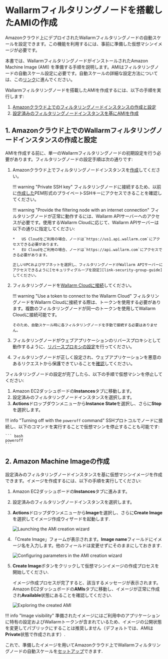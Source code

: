 [link-docs-aws-autoscaling]:        autoscaling-group-guide.md
[link-docs-aws-node-setup]:         ../../../installation/cloud-platforms/aws/ami.md
[link-ssh-keys-guide]:              ../../../installation/cloud-platforms/aws/ami.md#1-create-a-pair-of-ssh-keys-in-aws
[link-security-group-guide]:        ../../../installation/cloud-platforms/aws/ami.md#2-create-a-security-group
[link-cloud-connect-guide]:         ../../../installation/cloud-platforms/aws/ami.md#6-connect-the-instance-to-the-wallarm-cloud
[link-docs-reverse-proxy-setup]:    ../../../installation/cloud-platforms/aws/ami.md#7-configure-sending-traffic-to-the-wallarm-instance
[link-docs-check-operation]:        ../../installation-check-operation-en.md

[img-launch-ami-wizard]:        ../../../images/installation-ami/auto-scaling/common/create-image/launch-ami-wizard.png 
[img-config-ami-wizard]:        ../../../images/installation-ami/auto-scaling/common/create-image/config-ami-wizard.png  
[img-explore-created-ami]:      ../../../images/installation-ami/auto-scaling/common/create-image/explore-ami.png

[anchor-node]:  #1-creating-and-configuring-the-wallarm-filtering-node-instance-in-the-amazon-cloud
[anchor-ami]:   #2-creating-an-amazon-machine-image

# Wallarmフィルタリングノードを搭載したAMIの作成

Amazonクラウド上にデプロイされたWallarmフィルタリングノードの自動スケールを設定できます。この機能を利用するには、事前に準備した仮想マシンイメージが必要です。

本書では、WallarmフィルタリングノードがインストールされたAmazon Machine Image (AMI) を準備する手順を説明します。AMIはフィルタリングノードの自動スケール設定に必要です。自動スケールの詳細な設定方法については、この[リンク][link-docs-aws-autoscaling]に進んでください。

Wallarmフィルタリングノードを搭載したAMIを作成するには、以下の手順を実行します:

1.  [Amazonクラウド上でのフィルタリングノードインスタンスの作成と設定][anchor-node]
2.  [設定済みのフィルタリングノードインスタンスを基にAMIを作成][anchor-ami]

##  1.  Amazonクラウド上でのWallarmフィルタリングノードインスタンスの作成と設定

AMIを作成する前に、単一のWallarmフィルタリングノードの初期設定を行う必要があります。フィルタリングノードの設定手順は次の通りです:

1.  Amazonクラウド上でフィルタリングノードインスタンスを[作成][link-docs-aws-node-setup]してください。
    
    !!! warning "Private SSH key"
        フィルタリングノードに接続するため、以前に[作成した][link-ssh-keys-guide]PEM形式のプライベートSSHキーにアクセスできることを確認してください。

    !!! warning "Provide the filtering node with an internet connection"
        フィルタリングノードが正常に動作するには、Wallarm APIサーバーへのアクセスが必要です。使用するWallarm Cloudに応じて、Wallarm APIサーバーは以下の通りに指定してください:
        
        *   US Cloudをご利用の場合、ノードは`https://us1.api.wallarm.com`にアクセスできる必要があります。
        *   EU Cloudをご利用の場合、ノードは`https://api.wallarm.com`にアクセスできる必要があります。
        
        正しいVPCおよびサブネットを選択し、フィルタリングノードがWallarm APIサーバーにアクセスできるように[セキュリティグループを設定][link-security-group-guide]してください。

2.  フィルタリングノードを[Wallarm Cloudに接続][link-cloud-connect-guide]してください。

    !!! warning "Use a token to connect to the Wallarm Cloud"
        フィルタリングノードをWallarm Cloudに接続する際は、トークンを使用する必要があります。複数のフィルタリングノードが同一のトークンを使用してWallarm Cloudに接続可能です。
        
        そのため、自動スケール時に各フィルタリングノードを手動で接続する必要はありません。

3.  フィルタリングノードがウェブアプリケーションのリバースプロキシとして動作するように、[リバースプロキシの設定][link-docs-reverse-proxy-setup]を行ってください。

4.  フィルタリングノードが正しく設定され、ウェブアプリケーションを悪意のあるリクエストから保護できていることを[確認][link-docs-check-operation]してください。

フィルタリングノードの設定が完了したら、以下の手順で仮想マシンを停止してください:

1.  Amazon EC2ダッシュボードの**Instances**タブに移動します。
2.  設定済みのフィルタリングノードインスタンスを選択します。
3.  **Actions**ドロップダウンメニューから**Instance State**を選択し、さらに**Stop**を選択します。

!!! info "Turning off with the `poweroff` command"
    SSHプロトコルでノードに接続し、以下のコマンドを実行することで仮想マシンを停止することも可能です:
    
    ``` bash
    poweroff
    ```

##  2.  Amazon Machine Imageの作成

設定済みのフィルタリングノードインスタンスを基に仮想マシンイメージを作成できます。イメージを作成するには、以下の手順を実行してください:

1.  Amazon EC2ダッシュボードの**Instances**タブに進みます。
2.  設定済みのフィルタリングノードインスタンスを選択します。
3.  **Actions**ドロップダウンメニューから**Image**を選択し、さらに**Create Image**を選択してイメージ作成ウィザードを起動します.

    ![Launching the AMI creation wizard][img-launch-ami-wizard]
    
4.  「Create Image」フォームが表示されます。**Image name**フィールドにイメージ名を入力します。他のフィールドは変更せずにそのままにしておきます.

    ![Configuring parameters in the AMI creation wizard][img-config-ami-wizard]
    
5.  **Create Image**ボタンをクリックして仮想マシンイメージの作成プロセスを開始してください.
    
    イメージ作成プロセスが完了すると、該当するメッセージが表示されます。Amazon EC2ダッシュボードの**AMIs**タブに移動し、イメージが正常に作成され**Available**状態にあることを確認してください.
    
    ![Exploring the created AMI][img-explore-created-ami]

!!! info "Image visibility"
    準備されたイメージにはご利用中のアプリケーションに特有の設定およびWallarmトークンが含まれているため、イメージの公開状態を変更してパブリックにすることは推奨しません（デフォルトでは、AMIは**Private**状態で作成されます）.

これで、準備したイメージを用いてAmazonクラウド上でWallarmフィルタリングノードの自動スケールを[セットアップ][link-docs-aws-autoscaling]できます.